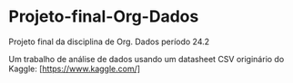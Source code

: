 # Projeto-final-Org-Dados
 Projeto final da disciplina de Org. Dados período 24.2

Um trabalho de análise de dados usando um datasheet CSV originário do Kaggle: [https://www.kaggle.com/]


